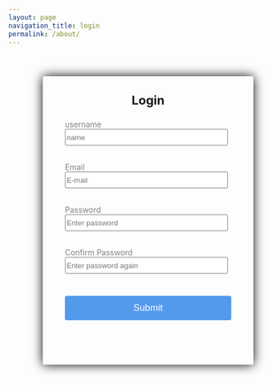 ```yaml
---
layout: page
navigation_title: login
permalink: /about/
---
```

<html>
<head>
    <meta charset="UTF-8">
    <meta name="viewport" content="width=device-width, initial-scale=1.0">
    <title>로그인 페이지</title>
    <link rel="stylesheet" href="./style.css" type="text/css" media="all" />
    <script src="./login.js" type="text/javascript"></script>
</head>
<style>
    .main_container{
    border: 0px solid;
}
.blog-cover{
  height: 0px;
  }
.login_container{
    width: 380px; 
    height: 520px; 
    margin: auto; 
    border-radius: 3px; 
    box-shadow: 0px 0px 20px #000;
}
.form_container{
    width: 300px;
    margin: auto;
}
.form_title_div{
    margin: auto; 
    text-align: center;
}
.form_title_p{
    font-weight: bold; 
    font-size: 22px; 
    display: inline-block; 
    padding-top: 8px;
}
.form_input{
    width: 98%; 
    height: 30px; 
    border: 1px solid; 
    border-radius: 3px; 
    border-color: gray;
}
.form_item_name{
    color: gray;
}
.form_text_alert{
    height: 20px;
}
.form_text_alert_padding{
    padding-bottom: 10px;
}
.form_submit_button{
    width: 100%; 
    height: 44px; 
    background-color: rgb(83, 154, 236); 
    border: 1px; 
    border-radius: 3px; 
    color: white; 
    font-size: 17px; 
    font-weight: 500;
}
</style>
<body>
    <div id="container" class="main_container">
        <div style="padding: 20px;"></div>
        <div class="login_container">
            <div class="form_container">
                <form name="login_form" action="/cookie" method="get">
                    <div class="form_title_div">
                        <p class="form_title_p">Login</p>
                    </div>
                    <div>
                        <div>
                            <a class="form_item_name">username</a>
                        </div>
                        <div>
                            <input type="text" name="username" placeholder="name" class="form_input"/>
                        </div>
                        <div class="form_text_alert_padding">
                            <div id="alert_username" class="form_text_alert"></div>
                        </div>
                    </div>
                    <div>
                        <div>
                            <a class="form_item_name">Email</a>
                        </div>
                        <div>
                            <input type="text" name="email" placeholder="E-mail" class="form_input"/>
                        </div>
                        <div class="form_text_alert_padding">
                            <div id="alert_email" class="form_text_alert"></div>
                        </div>
                    </div>
                    <div>
                        <div>
                            <a class="form_item_name">Password</a>
                        </div>
                        <div>
                            <input type="password" name="password" placeholder="Enter password" class="form_input" />
                        </div>
                        <div class="form_text_alert_padding">
                            <div id="alert_password" class="form_text_alert"></div>
                        </div>
                    </div>
                    <div>
                        <div>
                            <a class="form_item_name">Confirm Password</a>
                        </div>
                        <div>
                            <input type="password" name="password2" onfocus="" placeholder="Enter password again" class="form_input" />
                        </div>
                        <div class="form_text_alert_padding">
                            <div id="alert_password2" class="form_text_alert"></div>
                        </div>
                    </div>
                    <div style="height: 10px;"></div>
                    <div>
                        <button type="button" class="form_submit_button" onclick="login()">Submit</button>
                    </div>
                </form>
            </div>
        </div>
    </div>
</body>
</html>



